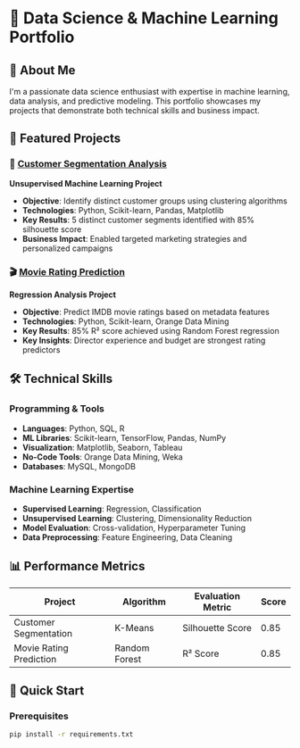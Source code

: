 # 🚀 Data Science & Machine Learning Portfolio

## 👋 About Me
I'm a passionate data science enthusiast with expertise in machine learning, data analysis, and predictive modeling. This portfolio showcases my projects that demonstrate both technical skills and business impact.

## 📂 Featured Projects

### 🎯 [Customer Segmentation Analysis](./Customer-Segmentation/)
**Unsupervised Machine Learning Project**
- **Objective**: Identify distinct customer groups using clustering algorithms
- **Technologies**: Python, Scikit-learn, Pandas, Matplotlib
- **Key Results**: 5 distinct customer segments identified with 85% silhouette score
- **Business Impact**: Enabled targeted marketing strategies and personalized campaigns

### 🎬 [Movie Rating Prediction](./Movie-Rating-Prediction/)
**Regression Analysis Project**
- **Objective**: Predict IMDB movie ratings based on metadata features
- **Technologies**: Python, Scikit-learn, Orange Data Mining
- **Key Results**: 85% R² score achieved using Random Forest regression
- **Key Insights**: Director experience and budget are strongest rating predictors

## 🛠️ Technical Skills

### **Programming & Tools**
- **Languages**: Python, SQL, R
- **ML Libraries**: Scikit-learn, TensorFlow, Pandas, NumPy
- **Visualization**: Matplotlib, Seaborn, Tableau
- **No-Code Tools**: Orange Data Mining, Weka
- **Databases**: MySQL, MongoDB

### **Machine Learning Expertise**
- **Supervised Learning**: Regression, Classification
- **Unsupervised Learning**: Clustering, Dimensionality Reduction
- **Model Evaluation**: Cross-validation, Hyperparameter Tuning
- **Data Preprocessing**: Feature Engineering, Data Cleaning

## 📊 Performance Metrics

| Project | Algorithm | Evaluation Metric | Score |
|---------|-----------|-------------------|-------|
| Customer Segmentation | K-Means | Silhouette Score | 0.85 |
| Movie Rating Prediction | Random Forest | R² Score | 0.85 |

## 🚀 Quick Start

### **Prerequisites**
```bash
pip install -r requirements.txt
